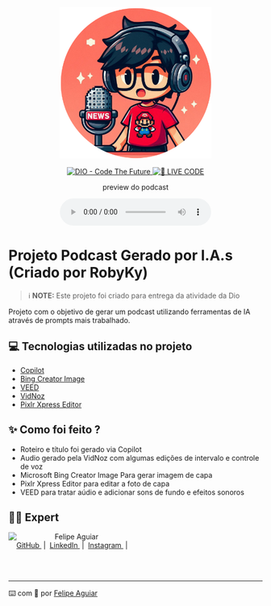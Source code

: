 <p align="center">
<img 
    src="https://github.com/RobyKy/Podcast-gerado-por-IA/blob/main/assets/RobPodcast.png"
    width="300"
/>
</p>

<p align="center">
<a href="https://dio.me/">
    <img 
        src="https://img.shields.io/badge/DIO-Code_The_Future-28DA77?logo=youtube" 
        alt="DIO - Code The Future">
</a>
<a href="https://dio.me/">
<img 
    src="https://img.shields.io/badge/🔴_LIVE_CODE-FF5E72" 
    alt="🔴 LIVE CODE">
</a>
</p>

<p align="center">
    preview do podcast
</p>

<div align="center">
    <audio src="output/PodCastRobyKy.mp3" controls title="Podcast editado"></audio>
</div>

# Projeto Podcast Gerado por I.A.s (Criado por RobyKy)


 > ℹ️ **NOTE:** Este projeto foi criado para entrega da atividade da Dio

Projeto com o objetivo de gerar um podcast utilizando ferramentas de IA através de prompts mais trabalhado.

## 💻 Tecnologias utilizadas no projeto

- [Copilot](https://copilot.microsoft.com/) 
- [Bing Creator Image](https://www.bing.com/images/create)
- [VEED](https://www.veed.io/pt-br)
- [VidNoz](https://pt.vidnoz.com/)
- [Pixlr Xpress Editor](https://pixlr.com/br/)

## ✨ Como foi feito ?

- Roteiro e título foi gerado via Copilot
- Audio gerado pela VidNoz com algumas edições de intervalo e controle de voz
- Microsoft Bing Creator Image Para gerar imagem de capa
- Pixlr Xpress Editor para editar a foto de capa
- VEED para tratar aúdio e adicionar sons de fundo e efeitos sonoros

## 👨‍💻 Expert

<p>
    <img 
      align=left 
      margin=10 
      width=80 
      src="https://avatars.githubusercontent.com/u/37452836?v=4"
    />
    <p>&nbsp&nbsp&nbspFelipe Aguiar<br>
    &nbsp&nbsp&nbsp
    <a 
        href="https://github.com/felipeAguiarCode">
        GitHub
    </a>
    &nbsp;|&nbsp;
    <a 
        href="www.linkedin.com/in/felipe-exe">
        LinkedIn
    </a>
    &nbsp;|&nbsp;
    <a 
        href="https://www.instagram.com/felipeaguiar.exe/">
        Instagram
    </a>
    &nbsp;|&nbsp;</p>
</p>
<br/><br/>
<p>

---

⌨️ com 💜 por [Felipe Aguiar](https://github.com/felipeAguiarCode)
